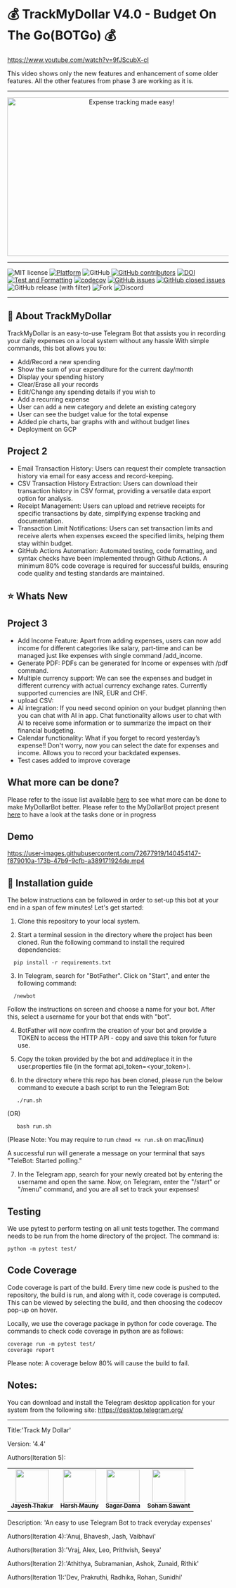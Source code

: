 # 💰 TrackMyDollar V4.0 - Budget On The Go(BOTGo) 💰

https://www.youtube.com/watch?v=9fJScubX-cI

This video shows only the new features and enhancement of some older features. All the other features from phase 3 are working as it is.
<hr>
<p align="center">
<a><img  height=360 width=550 
  src="https://github.com/deekay2310/MyDollarBot/blob/c56b4afd4fd5bbfffea0d0a4aade58596a5cb678/docs/0001-8711513694_20210926_212845_0000.png" alt="Expense tracking made easy!"></a>
</p>
<hr>

![MIT license](https://img.shields.io/badge/License-MIT-green.svg)
[![Platform](https://img.shields.io/badge/Platform-Telegram-blue)](https://desktop.telegram.org/)
![GitHub](https://img.shields.io/badge/Language-Python-blue.svg)
[![GitHub contributors](https://img.shields.io/github/contributors/anuj672/MyDollarBot-BOTGo)](https://github.com/anuj672/MyDollarBot-BOTGo/graphs/contributors)
[![DOI](https://zenodo.org/badge/DOI/10.5281/zenodo.10023576.svg)](https://doi.org/10.5281/zenodo.10023576)
[![Test and Formatting](https://github.com/anuj672/MyDollarBot-BOTGo/actions/workflows/test.yml/badge.svg)](https://github.com/anuj672/MyDollarBot-BOTGo/actions/workflows/test.yml)
[![codecov](https://codecov.io/gh/JayProngs/MyDollarBot-BOTGo/graph/badge.svg?token=E5235TMYDN)](https://codecov.io/gh/JayProngs/MyDollarBot-BOTGo)
[![GitHub issues](https://img.shields.io/github/issues/anuj672/MyDollarBot-BOTGo)](https://github.com/anuj672/MyDollarBot-BOTGo/issues)
[![GitHub closed issues](https://img.shields.io/github/issues-closed/bhaveshittadwar/csc-510-se-group-49)](https://github.com/bhaveshittadwar/csc-510-se-group-49/issues?q=is%3Aissue+is%3Aclosed)
![GitHub release (with filter)](https://img.shields.io/github/v/release/JayProngs/MyDollarBot-BOTGo)
![Fork](https://img.shields.io/github/forks/anuj672/MyDollarBot-BOTGo)
![Discord](https://img.shields.io/discord/1163591668637896807?color=blueviolet&label=Discord%20Discussion%20Chat)


<hr>

## :money_with_wings: About TrackMyDollar

TrackMyDollar is an easy-to-use Telegram Bot that assists you in recording your daily expenses on a local system without any hassle 
With simple commands, this bot allows you to:
- Add/Record a new spending
- Show the sum of your expenditure for the current day/month
- Display your spending history
- Clear/Erase all your records
- Edit/Change any spending details if you wish to
- Add a recurring expense 
- User can add a new category and delete an existing category 
- User can see the budget value for the total expense 
- Added pie charts, bar graphs with and without budget lines 
- Deployment on GCP 

## Project 2

- Email Transaction History: Users can request their complete transaction history via email for easy access and record-keeping.
- CSV Transaction History Extraction: Users can download their transaction history in CSV format, providing a versatile data export option for analysis.
- Receipt Management: Users can upload and retrieve receipts for specific transactions by date, simplifying expense tracking and documentation.
- Transaction Limit Notifications: Users can set transaction limits and receive alerts when expenses exceed the specified limits, helping them stay within budget.
- GitHub Actions Automation: Automated testing, code formatting, and syntax checks have been implemented through Github Actions. A minimum 80% code coverage is required for successful builds, ensuring code quality and testing standards are maintained.

## :star: Whats New
## Project 3
- Add Income Feature: Apart from adding expenses, users can now add income for different categories like salary, part-time and can be managed just like expenses with single command /add_income. 
- Generate PDF: PDFs can be generated for Income or expenses with /pdf command.
- Multiple currency support: We can see the expenses and budget in different currency with actual currency exchange rates. Currently supported currencies are INR, EUR and CHF.
- upload CSV:
- AI integration: If you need second opinion on your budget planning then you can chat with AI in app. Chat functionality allows user to chat with AI to receive some information or to summarize the impact on their financial budgeting.
- Calendar functionality: What if you forget to record yesterday’s expense!! Don't worry, now you can select the date for expenses and income. Allows you to record your backdated expenses.
- Test cases added to improve coverage

## What more can be done?
Please refer to the issue list available [here](https://github.com/anuj672/MyDollarBot-BOTGo/issues) to see what more can be done to make MyDollarBot better. Please refer to the MyDollarBot project present [here](https://github.com/bhaveshittadwar/csc-510-se-group-49/projects) to have a look at the tasks done or in progress

## Demo

https://user-images.githubusercontent.com/72677919/140454147-f879010a-173b-47b9-9cfb-a389171924de.mp4

## :rocket: Installation guide

The below instructions can be followed in order to set-up this bot at your end in a span of few minutes! Let's get started:

1. Clone this repository to your local system.

2. Start a terminal session in the directory where the project has been cloned. Run the following command to install the required dependencies:
```
  pip install -r requirements.txt
```

3. In Telegram, search for "BotFather". Click on "Start", and enter the following command:
```
  /newbot
```
Follow the instructions on screen and choose a name for your bot. After this, select a username for your bot that ends with "bot".

4. BotFather will now confirm the creation of your bot and provide a TOKEN to access the HTTP API - copy and save this token for future use.

5. Copy the token provided by the bot and add/replace it in the user.properties file (in the format api_token=<your_token>).

6. In the directory where this repo has been cloned, please run the below command to execute a bash script to run the Telegram Bot:
```
   ./run.sh
```
(OR)
```
   bash run.sh
```

(Please Note: You may require to run `chmod +x run.sh` on mac/linux)

A successful run will generate a message on your terminal that says "TeleBot: Started polling." 

7. In the Telegram app, search for your newly created bot by entering the username and open the same. Now, on Telegram, enter the "/start" or "/menu" command, and you are all set to track your expenses!

## Testing

We use pytest to perform testing on all unit tests together. The command needs to be run from the home directory of the project. The command is:
```
python -m pytest test/
```

## Code Coverage

Code coverage is part of the build. Every time new code is pushed to the repository, the build is run, and along with it, code coverage is computed. This can be viewed by selecting the build, and then choosing the codecov pop-up on hover.

Locally, we use the coverage package in python for code coverage. The commands to check code coverage in python are as follows:

```
coverage run -m pytest test/
coverage report
```

Please note: A coverage below 80% will cause the build to fail.

## Notes:
You can download and install the Telegram desktop application for your system from the following site: https://desktop.telegram.org/


<hr>
<p>Title:'Track My Dollar'</p>
<p>Version: '4.4'</p>
<p>Authors(Iteration 5):
<table>
  <tr>
    <td align="center"><a href="https://github.com/JayProngs"><img src="https://avatars.githubusercontent.com/u/38587156?v=4" width="75px;" alt=""/><br /><sub><b>Jayesh Thakur</b></sub></a></td>
    <td align="center"><a href="https://github.com/hrmauny"><img src="https://avatars.githubusercontent.com/u/142813992?v=4" width="75px;" alt=""/><br /><sub><b>Harsh Mauny</b></sub></a><br /></td>
    <td align="center"><a href="https://github.com/sagar110599"><img src="https://avatars.githubusercontent.com/u/46983757?v=4" width="75px;" alt=""/><br /><sub><b>Sagar Dama</b></sub></a><br /></td>
    <td align="center"><a href="https://github.com/ssawant3"><img src="https://avatars.githubusercontent.com/u/143014992?v=4" width="75px;" alt=""/><br /><sub><b>Soham Sawant</b></sub></a><br /></td>
  </tr>
</table>
<p>Description: 'An easy to use Telegram Bot to track everyday expenses'</p>
<p>Authors(Iteration 4):'Anuj, Bhavesh, Jash, Vaibhavi'</p>
<p>Authors(Iteration 3):'Vraj, Alex, Leo, Prithvish, Seeya'</p>
<p>Authors(Iteration 2):'Athithya, Subramanian, Ashok, Zunaid, Rithik'</p>
<p>Authors(Iteration 1):'Dev, Prakruthi, Radhika, Rohan, Sunidhi'</p>
